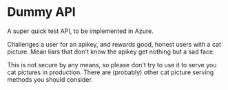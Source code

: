 # Dummy API

A super quick test API, to be implemented in Azure.

Challenges a user for an apikey, and rewards good, honest users with a cat picture. Mean liars that don't know the apikey get nothing but a sad face.

This is not secure by any means, so please don't try to use it to serve you cat pictures in production. There are (probably) other cat picture serving methods you should consider.
